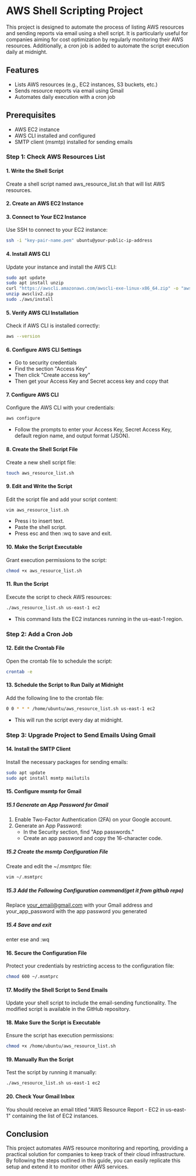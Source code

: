 # AWS Shell Scripting Project

This project is designed to automate the process of listing AWS resources and sending reports via email using a shell script. It is particularly useful for companies aiming for cost optimization by regularly monitoring their AWS resources. Additionally, a cron job is added to automate the script execution daily at midnight.

## Features

- Lists AWS resources (e.g., EC2 instances, S3 buckets, etc.)
- Sends resource reports via email using Gmail
- Automates daily execution with a cron job

## Prerequisites

- AWS EC2 instance
- AWS CLI installed and configured
- SMTP client (msmtp) installed for sending emails


### Step 1: Check AWS Resources List

#### 1. Write the Shell Script
Create a shell script named aws_resource_list.sh that will list AWS resources.

#### 2. Create an AWS EC2 Instance

#### 3. Connect to Your EC2 Instance
Use SSH to connect to your EC2 instance:
```bash
ssh -i "key-pair-name.pem" ubuntu@your-public-ip-address
```

#### 4. Install AWS CLI
Update your instance and install the AWS CLI:
```bash
sudo apt update
sudo apt install unzip
curl "https://awscli.amazonaws.com/awscli-exe-linux-x86_64.zip" -o "awscliv2.zip"
unzip awscliv2.zip
sudo ./aws/install

```

#### 5. Verify AWS CLI Installation
Check if AWS CLI is installed correctly:
```bash
aws --version
```

#### 6. Configure AWS CLI Settings 
- Go to security credentials 
- Find the section "Access Key"
- Then click "Create access key"
- Then get your Access Key and Secret access key and copy that

#### 7. Configure AWS CLI
Configure the AWS CLI with your credentials:
```bash
aws configure
```
- Follow the prompts to enter your Access Key, Secret Access Key, default region name, and output format (JSON).

#### 8. Create the Shell Script File
Create a new shell script file:
```bash
touch aws_resource_list.sh
```

#### 9. Edit and Write the Script
Edit the script file and add your script content:
```bash
vim aws_resource_list.sh
```
- Press i to insert text.
- Paste the shell script.
- Press esc and then :wq to save and exit.

#### 10. Make the Script Executable
Grant execution permissions to the script:
```bash
chmod +x aws_resource_list.sh
```

#### 11. Run the Script
Execute the script to check AWS resources:
```bash
./aws_resource_list.sh us-east-1 ec2
```
- This command lists the EC2 instances running in the us-east-1 region.


### Step 2: Add a Cron Job

#### 12. Edit the Crontab File
Open the crontab file to schedule the script:
```bash
crontab -e
```

#### 13. Schedule the Script to Run Daily at Midnight
Add the following line to the crontab file:
```bash
0 0 * * * /home/ubuntu/aws_resource_list.sh us-east-1 ec2
```
- This will run the script every day at midnight.


### Step 3: Upgrade Project to Send Emails Using Gmail

#### 14. Install the SMTP Client
Install the necessary packages for sending emails:
```bash
sudo apt update
sudo apt install msmtp mailutils
```

#### 15. Configure msmtp for Gmail

##### 15.1 Generate an App Password for Gmail
1. Enable Two-Factor Authentication (2FA) on your Google account.
2. Generate an App Password:
    - In the Security section, find "App passwords."
    - Create an app password and copy the 16-character code.
##### 15.2 Create the msmtp Configuration File
Create and edit the ~/.msmtprc file:
```bash
vim ~/.msmtprc
```
##### 15.3 Add the Following Configuration command(get it from github repo)
Replace your_email@gmail.com with your Gmail address and your_app_password with the app password you generated
##### 15.4 Save and exit 
enter ese and :wq

#### 16. Secure the Configuration File
Protect your credentials by restricting access to the configuration file:
```bash
chmod 600 ~/.msmtprc
```

#### 17. Modify the Shell Script to Send Emails
Update your shell script to include the email-sending functionality. The modified script is available in the GitHub repository.

#### 18. Make Sure the Script is Executable
Ensure the script has execution permissions:
```bash
chmod +x /home/ubuntu/aws_resource_list.sh
```

#### 19. Manually Run the Script
Test the script by running it manually:
```bash
./aws_resource_list.sh us-east-1 ec2
```

#### 20. Check Your Gmail Inbox
You should receive an email titled "AWS Resource Report - EC2 in us-east-1" containing the list of EC2 instances.


## Conclusion
This project automates AWS resource monitoring and reporting, providing a practical solution for companies to keep track of their cloud infrastructure. By following the steps outlined in this guide, you can easily replicate this setup and extend it to monitor other AWS services.


